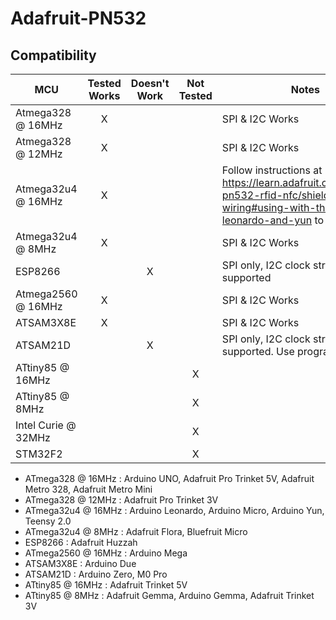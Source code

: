 # Adafruit-PN532
<!-- START COMPATIBILITY TABLE -->

## Compatibility

MCU                | Tested Works | Doesn't Work | Not Tested  | Notes
------------------ | :----------: | :----------: | :---------: | -----
Atmega328 @ 16MHz  |      X       |             |            | SPI &amp; I2C Works
Atmega328 @ 12MHz  |      X       |             |            | SPI &amp; I2C Works
Atmega32u4 @ 16MHz |      X       |             |            | Follow instructions at https://learn.adafruit.com/adafruit-pn532-rfid-nfc/shield-wiring#using-with-the-arduino-leonardo-and-yun to move pin 2.
Atmega32u4 @ 8MHz  |      X       |             |            | SPI &amp; I2C Works
ESP8266            |             |      X       |            | SPI only, I2C clock stretching not supported
Atmega2560 @ 16MHz |      X       |             |            | SPI &amp; I2C Works
ATSAM3X8E          |      X       |             |            | SPI &amp; I2C Works
ATSAM21D           |             |      X       |            | SPI only, I2C clock stretching not supported. Use programming port.
ATtiny85 @ 16MHz   |             |             |     X       | 
ATtiny85 @ 8MHz    |             |             |     X       | 
Intel Curie @ 32MHz |             |             |     X       | 
STM32F2            |             |             |     X       | 

  * ATmega328 @ 16MHz : Arduino UNO, Adafruit Pro Trinket 5V, Adafruit Metro 328, Adafruit Metro Mini
  * ATmega328 @ 12MHz : Adafruit Pro Trinket 3V
  * ATmega32u4 @ 16MHz : Arduino Leonardo, Arduino Micro, Arduino Yun, Teensy 2.0
  * ATmega32u4 @ 8MHz : Adafruit Flora, Bluefruit Micro
  * ESP8266 : Adafruit Huzzah
  * ATmega2560 @ 16MHz : Arduino Mega
  * ATSAM3X8E : Arduino Due
  * ATSAM21D : Arduino Zero, M0 Pro
  * ATtiny85 @ 16MHz : Adafruit Trinket 5V
  * ATtiny85 @ 8MHz : Adafruit Gemma, Arduino Gemma, Adafruit Trinket 3V

<!-- END COMPATIBILITY TABLE -->
